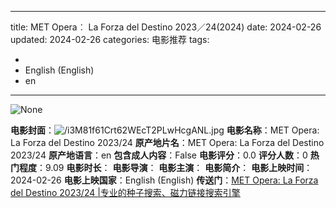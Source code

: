 
---
title: MET Opera︰ La Forza del Destino 2023／24(2024)
date: 2024-02-26
updated: 2024-02-26
categories: 电影推荐
tags:

- 
- English (English)
- en
---

<img src="https://image.tmdb.org/t/p/originalNone" alt="None" title="None">

**电影封面**：<img src="https://image.tmdb.org/t/p/w200/i3M81f61Crt62WEcT2PLwHcgANL.jpg" alt="/i3M81f61Crt62WEcT2PLwHcgANL.jpg" title="/i3M81f61Crt62WEcT2PLwHcgANL.jpg">
**电影名称**：MET Opera: La Forza del Destino 2023/24
**原产地片名**：MET Opera: La Forza del Destino 2023/24
**原产地语言**：en
**包含成人内容**：False
**电影评分**：0.0
**评分人数**：0
**热门程度**：9.09
**电影时长**：
**电影导演**：
**电影主演**：
**电影简介**：
**电影上映时间**：2024-02-26
**电影上映国家**：English (English)
**传送门**：[MET Opera: La Forza del Destino 2023/24 |专业的种子搜索、磁力链接搜索引擎](https://movie.amd794.com:2083/?search=MET%20Opera%3A%20La%20Forza%20del%20Destino%202023/24&ordering=&mode=match_phrase&page_size=10&page=1)

